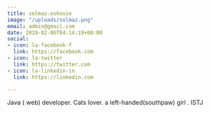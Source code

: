 ```yaml
---
title: solmaz.oskouie
image: "/uploads/solmaz.png"
email: admin@gmail.com
date: 2019-02-06T04:14:19+00:00
social:
- icon: la-facebook-f
  link: https://facebook.com
- icon: la-twitter
  link: https://twitter.com
- icon: la-linkedin-in
  link: https://linkedin.com

---
```

Java ( web) developer. Cats lover. a left-handed(southpaw) girl . ISTJ